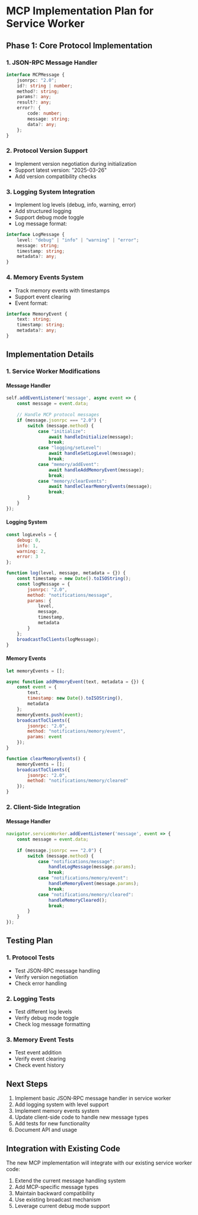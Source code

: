 # MCP Implementation Plan for Service Worker

## Phase 1: Core Protocol Implementation

### 1. JSON-RPC Message Handler
```typescript
interface MCPMessage {
    jsonrpc: "2.0";
    id?: string | number;
    method?: string;
    params?: any;
    result?: any;
    error?: {
        code: number;
        message: string;
        data?: any;
    };
}
```

### 2. Protocol Version Support
- Implement version negotiation during initialization
- Support latest version: "2025-03-26"
- Add version compatibility checks

### 3. Logging System Integration
- Implement log levels (debug, info, warning, error)
- Add structured logging
- Support debug mode toggle
- Log message format:
```typescript
interface LogMessage {
    level: "debug" | "info" | "warning" | "error";
    message: string;
    timestamp: string;
    metadata?: any;
}
```

### 4. Memory Events System
- Track memory events with timestamps
- Support event clearing
- Event format:
```typescript
interface MemoryEvent {
    text: string;
    timestamp: string;
    metadata?: any;
}
```

## Implementation Details

### 1. Service Worker Modifications

#### Message Handler
```javascript
self.addEventListener('message', async event => {
    const message = event.data;
    
    // Handle MCP protocol messages
    if (message.jsonrpc === "2.0") {
        switch (message.method) {
            case "initialize":
                await handleInitialize(message);
                break;
            case "logging/setLevel":
                await handleSetLogLevel(message);
                break;
            case "memory/addEvent":
                await handleAddMemoryEvent(message);
                break;
            case "memory/clearEvents":
                await handleClearMemoryEvents(message);
                break;
        }
    }
});
```

#### Logging System
```javascript
const logLevels = {
    debug: 0,
    info: 1,
    warning: 2,
    error: 3
};

function log(level, message, metadata = {}) {
    const timestamp = new Date().toISOString();
    const logMessage = {
        jsonrpc: "2.0",
        method: "notifications/message",
        params: {
            level,
            message,
            timestamp,
            metadata
        }
    };
    broadcastToClients(logMessage);
}
```

#### Memory Events
```javascript
let memoryEvents = [];

async function addMemoryEvent(text, metadata = {}) {
    const event = {
        text,
        timestamp: new Date().toISOString(),
        metadata
    };
    memoryEvents.push(event);
    broadcastToClients({
        jsonrpc: "2.0",
        method: "notifications/memory/event",
        params: event
    });
}

function clearMemoryEvents() {
    memoryEvents = [];
    broadcastToClients({
        jsonrpc: "2.0",
        method: "notifications/memory/cleared"
    });
}
```

### 2. Client-Side Integration

#### Message Handler
```javascript
navigator.serviceWorker.addEventListener('message', event => {
    const message = event.data;
    
    if (message.jsonrpc === "2.0") {
        switch (message.method) {
            case "notifications/message":
                handleLogMessage(message.params);
                break;
            case "notifications/memory/event":
                handleMemoryEvent(message.params);
                break;
            case "notifications/memory/cleared":
                handleMemoryCleared();
                break;
        }
    }
});
```

## Testing Plan

### 1. Protocol Tests
- Test JSON-RPC message handling
- Verify version negotiation
- Check error handling

### 2. Logging Tests
- Test different log levels
- Verify debug mode toggle
- Check log message formatting

### 3. Memory Event Tests
- Test event addition
- Verify event clearing
- Check event history

## Next Steps

1. Implement basic JSON-RPC message handler in service worker
2. Add logging system with level support
3. Implement memory events system
4. Update client-side code to handle new message types
5. Add tests for new functionality
6. Document API and usage

## Integration with Existing Code

The new MCP implementation will integrate with our existing service worker code:

1. Extend the current message handling system
2. Add MCP-specific message types
3. Maintain backward compatibility
4. Use existing broadcast mechanism
5. Leverage current debug mode support 